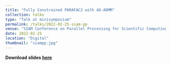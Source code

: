 ```yaml
---
title: "Fully Constrained PARAFAC2 with AO-ADMM"
collection: talks
type: "Talk at minisymposium"
permalink: /talks/2022-02-25-siam-pp
venue: "SIAM Conference on Parallel Processing for Scientific Computing 2022"
date: 2022-02-25
location: "Digital"
thumbnail: "siampp.jpg"
---
```


**Download slides [here](http://marieroald.github.io/files/2022-02-25-SIAM-PP22.pdf)**